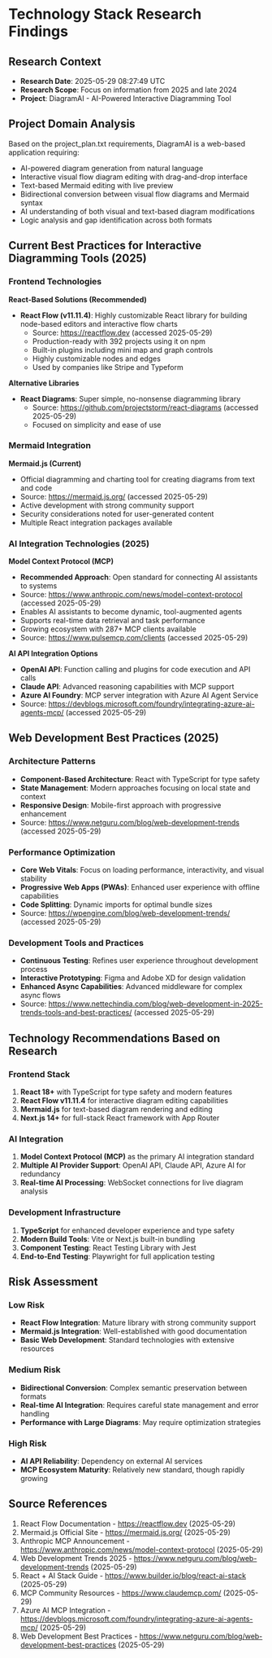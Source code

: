 # Technology Stack Research Findings

## Research Context
- **Research Date**: 2025-05-29 08:27:49 UTC
- **Research Scope**: Focus on information from 2025 and late 2024
- **Project**: DiagramAI - AI-Powered Interactive Diagramming Tool

## Project Domain Analysis

Based on the project_plan.txt requirements, DiagramAI is a web-based application requiring:
- AI-powered diagram generation from natural language
- Interactive visual flow diagram editing with drag-and-drop interface
- Text-based Mermaid editing with live preview
- Bidirectional conversion between visual flow diagrams and Mermaid syntax
- AI understanding of both visual and text-based diagram modifications
- Logic analysis and gap identification across both formats

## Current Best Practices for Interactive Diagramming Tools (2025)

### Frontend Technologies

**React-Based Solutions (Recommended)**
- **React Flow (v11.11.4)**: Highly customizable React library for building node-based editors and interactive flow charts
  - Source: https://reactflow.dev (accessed 2025-05-29)
  - Production-ready with 392 projects using it on npm
  - Built-in plugins including mini map and graph controls
  - Highly customizable nodes and edges
  - Used by companies like Stripe and Typeform

**Alternative Libraries**
- **React Diagrams**: Super simple, no-nonsense diagramming library
  - Source: https://github.com/projectstorm/react-diagrams (accessed 2025-05-29)
  - Focused on simplicity and ease of use

### Mermaid Integration

**Mermaid.js (Current)**
- Official diagramming and charting tool for creating diagrams from text and code
- Source: https://mermaid.js.org/ (accessed 2025-05-29)
- Active development with strong community support
- Security considerations noted for user-generated content
- Multiple React integration packages available

### AI Integration Technologies (2025)

**Model Context Protocol (MCP)**
- **Recommended Approach**: Open standard for connecting AI assistants to systems
- Source: https://www.anthropic.com/news/model-context-protocol (accessed 2025-05-29)
- Enables AI assistants to become dynamic, tool-augmented agents
- Supports real-time data retrieval and task performance
- Growing ecosystem with 287+ MCP clients available
- Source: https://www.pulsemcp.com/clients (accessed 2025-05-29)

**AI API Integration Options**
- **OpenAI API**: Function calling and plugins for code execution and API calls
- **Claude API**: Advanced reasoning capabilities with MCP support
- **Azure AI Foundry**: MCP server integration with Azure AI Agent Service
- Source: https://devblogs.microsoft.com/foundry/integrating-azure-ai-agents-mcp/ (accessed 2025-05-29)

## Web Development Best Practices (2025)

### Architecture Patterns
- **Component-Based Architecture**: React with TypeScript for type safety
- **State Management**: Modern approaches focusing on local state and context
- **Responsive Design**: Mobile-first approach with progressive enhancement
- Source: https://www.netguru.com/blog/web-development-trends (accessed 2025-05-29)

### Performance Optimization
- **Core Web Vitals**: Focus on loading performance, interactivity, and visual stability
- **Progressive Web Apps (PWAs)**: Enhanced user experience with offline capabilities
- **Code Splitting**: Dynamic imports for optimal bundle sizes
- Source: https://wpengine.com/blog/web-development-trends/ (accessed 2025-05-29)

### Development Tools and Practices
- **Continuous Testing**: Refines user experience throughout development process
- **Interactive Prototyping**: Figma and Adobe XD for design validation
- **Enhanced Async Capabilities**: Advanced middleware for complex async flows
- Source: https://www.nettechindia.com/blog/web-development-in-2025-trends-tools-and-best-practices/ (accessed 2025-05-29)

## Technology Recommendations Based on Research

### Frontend Stack
1. **React 18+** with TypeScript for type safety and modern features
2. **React Flow v11.11.4** for interactive diagram editing capabilities
3. **Mermaid.js** for text-based diagram rendering and editing
4. **Next.js 14+** for full-stack React framework with App Router

### AI Integration
1. **Model Context Protocol (MCP)** as the primary AI integration standard
2. **Multiple AI Provider Support**: OpenAI API, Claude API, Azure AI for redundancy
3. **Real-time AI Processing**: WebSocket connections for live diagram analysis

### Development Infrastructure
1. **TypeScript** for enhanced developer experience and type safety
2. **Modern Build Tools**: Vite or Next.js built-in bundling
3. **Component Testing**: React Testing Library with Jest
4. **End-to-End Testing**: Playwright for full application testing

## Risk Assessment

### Low Risk
- **React Flow Integration**: Mature library with strong community support
- **Mermaid.js Integration**: Well-established with good documentation
- **Basic Web Development**: Standard technologies with extensive resources

### Medium Risk
- **Bidirectional Conversion**: Complex semantic preservation between formats
- **Real-time AI Integration**: Requires careful state management and error handling
- **Performance with Large Diagrams**: May require optimization strategies

### High Risk
- **AI API Reliability**: Dependency on external AI services
- **MCP Ecosystem Maturity**: Relatively new standard, though rapidly growing

## Source References

1. React Flow Documentation - https://reactflow.dev (2025-05-29)
2. Mermaid.js Official Site - https://mermaid.js.org/ (2025-05-29)
3. Anthropic MCP Announcement - https://www.anthropic.com/news/model-context-protocol (2025-05-29)
4. Web Development Trends 2025 - https://www.netguru.com/blog/web-development-trends (2025-05-29)
5. React + AI Stack Guide - https://www.builder.io/blog/react-ai-stack (2025-05-29)
6. MCP Community Resources - https://www.claudemcp.com/ (2025-05-29)
7. Azure AI MCP Integration - https://devblogs.microsoft.com/foundry/integrating-azure-ai-agents-mcp/ (2025-05-29)
8. Web Development Best Practices - https://www.netguru.com/blog/web-development-best-practices (2025-05-29)
